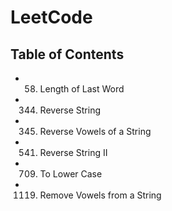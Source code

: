 # LeetCode

## Table of Contents

- 58. Length of Last Word
- 344. Reverse String
- 345. Reverse Vowels of a String
- 541. Reverse String II
- 709. To Lower Case
- 1119. Remove Vowels from a String
